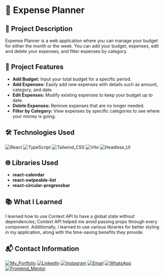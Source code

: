# 📝 Expense Planner

## 📖 Project Description
Expense Planner is a web application where you can manage your budget for either the month or the week. You can add your budget, expenses, edit and delete your expenses, and filter expenses by category.

## 🎨 Project Features
- **Add Budget:** Input your total budget for a specific period.
- **Add Expenses:** Easily add new expenses with details such as amount, category, and date.
- **Edit Expenses:** Modify existing expenses to keep your budget up to date.
- **Delete Expenses:** Remove expenses that are no longer needed.
- **Filter by Category:** View expenses by specific categories to see where your money is going.

## 🛠️ Technologies Used
![React](https://img.shields.io/badge/React-20232A?style=for-the-badge&logo=react&logoColor=61DAFB) 
![TypeScript](https://img.shields.io/badge/TypeScript-007ACC?style=for-the-badge&logo=typescript&logoColor=white)
![Tailwind_CSS](https://img.shields.io/badge/Tailwind_CSS-38B2AC?style=for-the-badge&logo=tailwind-css&logoColor=white)
![Vite](https://img.shields.io/badge/Vite-646CFF?style=for-the-badge&logo=vite&logoColor=FFD62E)
![Headless_UI](https://img.shields.io/badge/headless_ui-66E3FF?style=for-the-badge&logo=headlessui&logoColor=fff)

## 🌐 Libraries Used
- **react-calendar**
- **react-swipeable-list**
- **react-circular-progressbar**

## 📚 What I Learned
I learned how to use Context API to have a global state without dependencies; Context API helped me avoid passing props through every component. Additionally, I learned to use various libraries for better styling in my application, along with the time-saving benefits they provide.

## 📬 Contact Information

[![My_Portfolio](https://img.shields.io/badge/my_portfolio-000?style=for-the-badge&logo=ko-fi&logoColor=white)](https://aimarbusta.dev/)
[![LinkedIn](https://img.shields.io/badge/linkedin-0A66C2?style=for-the-badge&logo=linkedin&logoColor=white)](https://www.linkedin.com/in/aimarbustamante/)
[![Instagram](https://img.shields.io/badge/Instagram-E4405F?style=for-the-badge&logo=instagram&logoColor=white)](https://www.instagram.com/aimarbusta.dev/) 
[![Email](https://img.shields.io/badge/Microsoft_Outlook-0078D4?style=for-the-badge&logo=microsoft-outlook&logoColor=white)](mailto:aimarbustamante379@hotmail.com) 
[![WhatsApp](https://img.shields.io/badge/WhatsApp-25D366?style=for-the-badge&logo=whatsapp&logoColor=white)](https://wa.me/65167602) 
[![Frontend_Mentor](https://img.shields.io/badge/Frontend_Mentor-3F54A3?style=for-the-badge&logo=frontendmentor&logoColor=white)](https://www.frontendmentor.io/profile/AimarBustamante) 